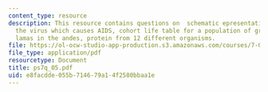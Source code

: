 ```yaml
---
content_type: resource
description: This resource contains questions on  schematic epresentation of an antibody,
  the virus which causes AIDS, cohort life table for a population of gray squirrels,
  lamas in the andes, protein from 12 different organisms.
file: https://ol-ocw-studio-app-production.s3.amazonaws.com/courses/7-014-introductory-biology-spring-2005/e8facdde055b714679a14f2580bbaa1e_ps7q_05.pdf
file_type: application/pdf
resourcetype: Document
title: ps7q_05.pdf
uid: e8facdde-055b-7146-79a1-4f2580bbaa1e
---
```

